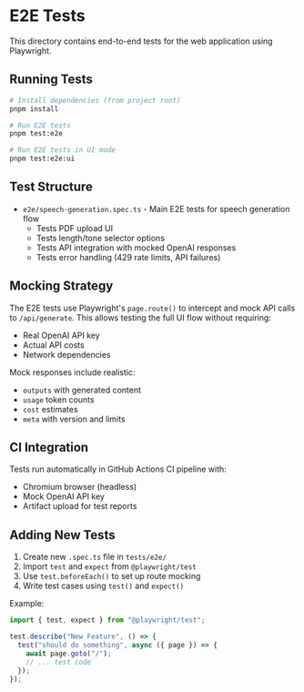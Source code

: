 # E2E Tests

This directory contains end-to-end tests for the web application using Playwright.

## Running Tests

```bash
# Install dependencies (from project root)
pnpm install

# Run E2E tests
pnpm test:e2e

# Run E2E tests in UI mode
pnpm test:e2e:ui
```

## Test Structure

- `e2e/speech-generation.spec.ts` - Main E2E tests for speech generation flow
  - Tests PDF upload UI
  - Tests length/tone selector options
  - Tests API integration with mocked OpenAI responses
  - Tests error handling (429 rate limits, API failures)

## Mocking Strategy

The E2E tests use Playwright's `page.route()` to intercept and mock API calls to `/api/generate`. This allows testing the full UI flow without requiring:

- Real OpenAI API key
- Actual API costs
- Network dependencies

Mock responses include realistic:
- `outputs` with generated content
- `usage` token counts
- `cost` estimates
- `meta` with version and limits

## CI Integration

Tests run automatically in GitHub Actions CI pipeline with:
- Chromium browser (headless)
- Mock OpenAI API key
- Artifact upload for test reports

## Adding New Tests

1. Create new `.spec.ts` file in `tests/e2e/`
2. Import `test` and `expect` from `@playwright/test`
3. Use `test.beforeEach()` to set up route mocking
4. Write test cases using `test()` and `expect()`

Example:

```typescript
import { test, expect } from "@playwright/test";

test.describe("New Feature", () => {
  test("should do something", async ({ page }) => {
    await page.goto("/");
    // ... test code
  });
});
```

